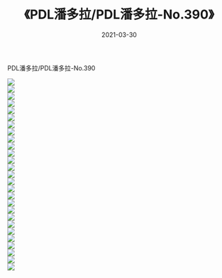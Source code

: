 ﻿---
layout: post
title:  《PDL潘多拉/PDL潘多拉-No.390》
date:   2021-03-30
img: http://img.660000.xyz/Sharelink/网络美图/2021/PDL潘多拉/PDL潘多拉-No.390/000.jpg
categories: [美女, 清纯, 唯美]
---

PDL潘多拉/PDL潘多拉-No.390

 ![](http://img.660000.xyz/Sharelink/网络美图/2021/PDL潘多拉/PDL潘多拉-No.390/001.jpg) <br>![](http://img.660000.xyz/Sharelink/网络美图/2021/PDL潘多拉/PDL潘多拉-No.390/002.jpg) <br>![](http://img.660000.xyz/Sharelink/网络美图/2021/PDL潘多拉/PDL潘多拉-No.390/003.jpg) <br>![](http://img.660000.xyz/Sharelink/网络美图/2021/PDL潘多拉/PDL潘多拉-No.390/004.jpg) <br>![](http://img.660000.xyz/Sharelink/网络美图/2021/PDL潘多拉/PDL潘多拉-No.390/005.jpg) <br>![](http://img.660000.xyz/Sharelink/网络美图/2021/PDL潘多拉/PDL潘多拉-No.390/006.jpg) <br>![](http://img.660000.xyz/Sharelink/网络美图/2021/PDL潘多拉/PDL潘多拉-No.390/007.jpg) <br>![](http://img.660000.xyz/Sharelink/网络美图/2021/PDL潘多拉/PDL潘多拉-No.390/008.jpg) <br>![](http://img.660000.xyz/Sharelink/网络美图/2021/PDL潘多拉/PDL潘多拉-No.390/009.jpg) <br>![](http://img.660000.xyz/Sharelink/网络美图/2021/PDL潘多拉/PDL潘多拉-No.390/010.jpg) <br>![](http://img.660000.xyz/Sharelink/网络美图/2021/PDL潘多拉/PDL潘多拉-No.390/011.jpg) <br>![](http://img.660000.xyz/Sharelink/网络美图/2021/PDL潘多拉/PDL潘多拉-No.390/012.jpg) <br>![](http://img.660000.xyz/Sharelink/网络美图/2021/PDL潘多拉/PDL潘多拉-No.390/013.jpg) <br>![](http://img.660000.xyz/Sharelink/网络美图/2021/PDL潘多拉/PDL潘多拉-No.390/014.jpg) <br>![](http://img.660000.xyz/Sharelink/网络美图/2021/PDL潘多拉/PDL潘多拉-No.390/015.jpg) <br>![](http://img.660000.xyz/Sharelink/网络美图/2021/PDL潘多拉/PDL潘多拉-No.390/016.jpg) <br>![](http://img.660000.xyz/Sharelink/网络美图/2021/PDL潘多拉/PDL潘多拉-No.390/017.jpg) <br>![](http://img.660000.xyz/Sharelink/网络美图/2021/PDL潘多拉/PDL潘多拉-No.390/018.jpg) <br>![](http://img.660000.xyz/Sharelink/网络美图/2021/PDL潘多拉/PDL潘多拉-No.390/019.jpg) <br>![](http://img.660000.xyz/Sharelink/网络美图/2021/PDL潘多拉/PDL潘多拉-No.390/020.jpg) <br>![](http://img.660000.xyz/Sharelink/网络美图/2021/PDL潘多拉/PDL潘多拉-No.390/021.jpg) <br>![](http://img.660000.xyz/Sharelink/网络美图/2021/PDL潘多拉/PDL潘多拉-No.390/022.jpg) <br>![](http://img.660000.xyz/Sharelink/网络美图/2021/PDL潘多拉/PDL潘多拉-No.390/023.jpg) <br>![](http://img.660000.xyz/Sharelink/网络美图/2021/PDL潘多拉/PDL潘多拉-No.390/024.jpg) <br>![](http://img.660000.xyz/Sharelink/网络美图/2021/PDL潘多拉/PDL潘多拉-No.390/025.jpg) <br>![](http://img.660000.xyz/Sharelink/网络美图/2021/PDL潘多拉/PDL潘多拉-No.390/026.jpg) <br>![](http://img.660000.xyz/Sharelink/网络美图/2021/PDL潘多拉/PDL潘多拉-No.390/027.jpg) <br>